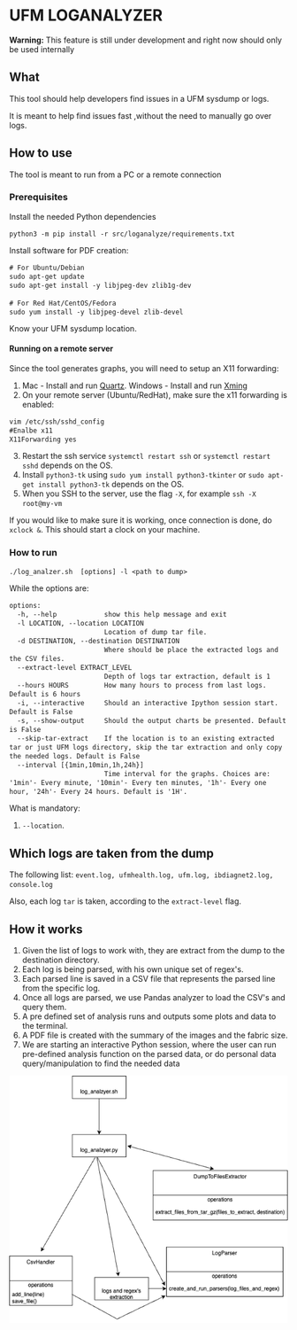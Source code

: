 # UFM LOGANALYZER

**Warning:** This feature is still under development and right now should only be used internally

## What
This tool should help developers find issues in a UFM sysdump or logs.

It is meant to help find issues fast ,without the need to manually go over logs.

## How to use
The tool is meant to run from a PC or a remote connection

### Prerequisites
Install the needed Python dependencies
```
python3 -m pip install -r src/loganalyze/requirements.txt
```
Install software for PDF creation:
```
# For Ubuntu/Debian
sudo apt-get update
sudo apt-get install -y libjpeg-dev zlib1g-dev

# For Red Hat/CentOS/Fedora
sudo yum install -y libjpeg-devel zlib-devel
```
Know your UFM sysdump location.

####  Running on a remote server
Since the tool generates graphs, you will need to setup an X11 forwarding:

1. Mac - Install and run [Quartz](https://www.xquartz.org/). Windows - Install and run [Xming](http://www.straightrunning.com)
2. On your remote server (Ubuntu/RedHat), make sure the x11 forwarding is enabled: 
``` 
vim /etc/ssh/sshd_config
#Enalbe x11
X11Forwarding yes
```
3. Restart the ssh service `systemctl restart ssh` or `systemctl restart sshd` depends on the OS.
4. Install `python3-tk` using `sudo yum install python3-tkinter` or `sudo apt-get install python3-tk` depends on the OS.
5. When you SSH to the server, use the flag `-X`, for example `ssh -X root@my-vm`

If you would like to make sure it is working, once connection is done, do `xclock &`. This should start a clock on your machine.

### How to run
```
./log_analzer.sh  [options] -l <path to dump>
```

While the options are:
```
options:
  -h, --help            show this help message and exit
  -l LOCATION, --location LOCATION
                        Location of dump tar file.
  -d DESTINATION, --destination DESTINATION
                        Where should be place the extracted logs and the CSV files.
  --extract-level EXTRACT_LEVEL
                        Depth of logs tar extraction, default is 1
  --hours HOURS         How many hours to process from last logs. Default is 6 hours
  -i, --interactive     Should an interactive Ipython session start. Default is False
  -s, --show-output     Should the output charts be presented. Default is False
  --skip-tar-extract    If the location is to an existing extracted tar or just UFM logs directory, skip the tar extraction and only copy the needed logs. Default is False
  --interval [{1min,10min,1h,24h}]
                        Time interval for the graphs. Choices are: '1min'- Every minute, '10min'- Every ten minutes, '1h'- Every one hour, '24h'- Every 24 hours. Default is '1H'.
  ```

What is mandatory:
1. `--location`.

## Which logs are taken from the dump
The following list: `event.log, ufmhealth.log, ufm.log, ibdiagnet2.log, console.log`

Also, each log `tar` is taken, according to the `extract-level` flag.
## How it works
1. Given the list of logs to work with, they are extract from the dump to the destination directory.
2. Each log is being parsed, with his own unique set of regex's.
3. Each parsed line is saved in a CSV file that represents the parsed line from the specific log.
4. Once all logs are parsed, we use Pandas analyzer to load the CSV's and query them.
5. A pre defined set of analysis runs and outputs some plots and data to the terminal.
6. A PDF file is created with the summary of the images and the fabric size.
7. We are starting an interactive Python session, where the user can run pre-defined analysis function on the parsed data, or do personal data query/manipulation to find the needed data

![Tool flow](img/loganalzer.png)
